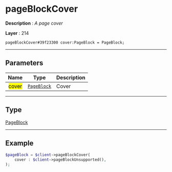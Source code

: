 # pageBlockCover

**Description** : *A page cover*

**Layer** : 214

```tl
pageBlockCover#39f23300 cover:PageBlock = PageBlock;
```

---

## Parameters

| Name | Type | Description |
| :---: | :---: | :--- |
| <mark>cover</mark> | [`PageBlock`](type/PageBlock) | Cover |

---

## Type

[PageBlock](type/PageBlock)

---

## Example

```php
$pageBlock = $client->pageBlockCover(
	cover : $client->pageBlockUnsupported(),
);
```